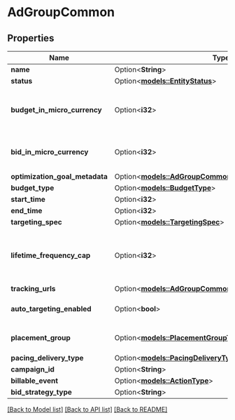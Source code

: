 # AdGroupCommon

## Properties

Name | Type | Description | Notes
------------ | ------------- | ------------- | -------------
**name** | Option<**String**> | Ad group name. | [optional]
**status** | Option<[**models::EntityStatus**](EntityStatus.md)> | Ad group/entity status. | [optional]
**budget_in_micro_currency** | Option<**i32**> | Budget in micro currency. This field is **REQUIRED** for non-CBO (campaign budget optimization) campaigns.  A CBO campaign automatically generates ad group budgets from its campaign budget to maximize campaign outcome. A CBO campaign is limited to 70 or less ad groups. | [optional]
**bid_in_micro_currency** | Option<**i32**> | Bid price in micro currency. This field is **REQUIRED** for the following campaign objective_type/billable_event combinations: AWARENESS/IMPRESSION, CONSIDERATION/CLICKTHROUGH, CATALOG_SALES/CLICKTHROUGH, VIDEO_VIEW/VIDEO_V_50_MRC. | [optional]
**optimization_goal_metadata** | Option<[**models::AdGroupCommonOptimizationGoalMetadata**](AdGroupCommon_optimization_goal_metadata.md)> |  | [optional]
**budget_type** | Option<[**models::BudgetType**](BudgetType.md)> |  | [optional]
**start_time** | Option<**i32**> | Ad group start time. Unix timestamp in seconds. Defaults to current time. | [optional]
**end_time** | Option<**i32**> | Ad group end time. Unix timestamp in seconds. | [optional]
**targeting_spec** | Option<[**models::TargetingSpec**](TargetingSpec.md)> |  | [optional]
**lifetime_frequency_cap** | Option<**i32**> | Set a limit to the number of times a promoted pin from this campaign can be impressed by a pinner within the past rolling 30 days. Only available for CPM (cost per mille (1000 impressions))  ad groups. A CPM ad group has an IMPRESSION <a href=\"https://developers.pinterest.com/docs/redoc/#section/Billable-event\">billable_event</a> value. This field **REQUIRES** the `end_time` field. | [optional]
**tracking_urls** | Option<[**models::AdGroupCommonTrackingUrls**](AdGroupCommon_tracking_urls.md)> |  | [optional]
**auto_targeting_enabled** | Option<**bool**> | Enable auto-targeting for ad group. Also known as <a href=\"https://help.pinterest.com/en/business/article/expanded-targeting\" target=\"_blank\">\"expanded targeting\"</a>. | [optional]
**placement_group** | Option<[**models::PlacementGroupType**](PlacementGroupType.md)> | <a href=\"https://developers.pinterest.com/docs/redoc/#section/Placement-group\">Placement group</a>. | [optional]
**pacing_delivery_type** | Option<[**models::PacingDeliveryType**](PacingDeliveryType.md)> |  | [optional]
**campaign_id** | Option<**String**> | Campaign ID of the ad group. | [optional]
**billable_event** | Option<[**models::ActionType**](ActionType.md)> |  | [optional]
**bid_strategy_type** | Option<**String**> | Bid strategy type | [optional]

[[Back to Model list]](../README.md#documentation-for-models) [[Back to API list]](../README.md#documentation-for-api-endpoints) [[Back to README]](../README.md)


